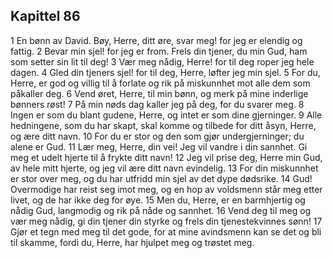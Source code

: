 ## Kapittel 86

1 En bønn av David. Bøy, Herre, ditt øre, svar meg! for jeg er elendig og fattig.
2 Bevar min sjel! for jeg er from. Frels din tjener, du min Gud, ham som setter sin lit til deg!
3 Vær meg nådig, Herre! for til deg roper jeg hele dagen.
4 Gled din tjeners sjel! for til deg, Herre, løfter jeg min sjel.
5 For du, Herre, er god og villig til å forlate og rik på miskunnhet mot alle dem som påkaller deg.
6 Vend øret, Herre, til min bønn, og merk på mine inderlige bønners røst!
7 På min nøds dag kaller jeg på deg, for du svarer meg.
8 Ingen er som du blant gudene, Herre, og intet er som dine gjerninger.
9 Alle hedningene, som du har skapt, skal komme og tilbede for ditt åsyn, Herre, og ære ditt navn.
10 For du er stor og den som gjør undergjerninger; du alene er Gud.
11 Lær meg, Herre, din vei! Jeg vil vandre i din sannhet. Gi meg et udelt hjerte til å frykte ditt navn!
12 Jeg vil prise deg, Herre min Gud, av hele mitt hjerte, og jeg vil ære ditt navn evindelig.
13 For din miskunnhet er stor over meg, og du har utfridd min sjel av det dype dødsrike.
14 Gud! Overmodige har reist seg imot meg, og en hop av voldsmenn står meg etter livet, og de har ikke deg for øye.
15 Men du, Herre, er en barmhjertig og nådig Gud, langmodig og rik på nåde og sannhet.
16 Vend deg til meg og vær meg nådig, gi din tjener din styrke og frels din tjenestekvinnes sønn!
17 Gjør et tegn med meg til det gode, for at mine avindsmenn kan se det og bli til skamme, fordi du, Herre, har hjulpet meg og trøstet meg.
